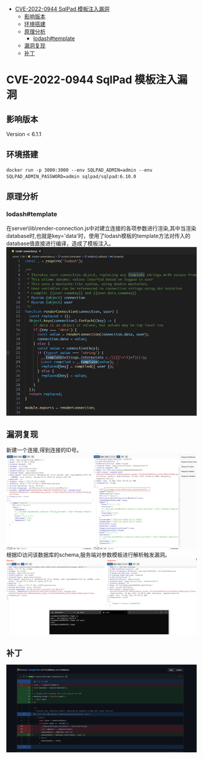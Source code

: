 - [CVE-2022-0944 SqlPad 模板注入漏洞](#cve-2022-0944-sqlpad-模板注入漏洞)
  - [影响版本](#影响版本)
  - [环境搭建](#环境搭建)
  - [原理分析](#原理分析)
    - [lodash#template](#lodashtemplate)
  - [漏洞复现](#漏洞复现)
  - [补丁](#补丁)
# CVE-2022-0944 SqlPad 模板注入漏洞
## 影响版本
Version < 6.1.1
## 环境搭建
`docker run -p 3000:3000 --env SQLPAD_ADMIN=admin --env SQLPAD_ADMIN_PASSWORD=admin sqlpad/sqlpad:6.10.0`
## 原理分析
### lodash#template
在server\lib\render-connection.js中对建立连接的各项参数进行渲染,其中当渲染database时,也就是key='data'时，使用了lodash模板的template方法对传入的database值直接进行编译，造成了模板注入。
![](1.png)
## 漏洞复现
新建一个连接,得到连接的ID号。
![](2.png)
根据ID访问该数据库的schema,服务端对参数模板进行解析触发漏洞。
![](3.png)
## 补丁
![](4.png)